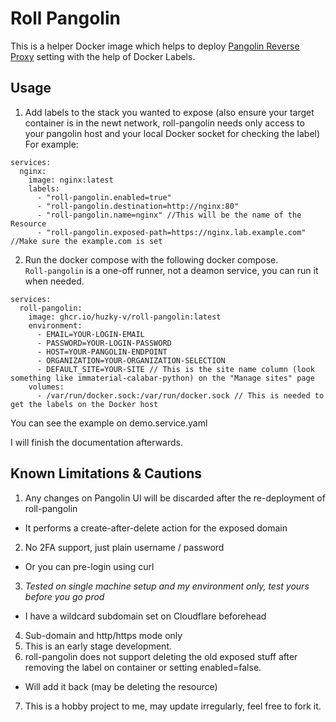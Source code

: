 # Roll Pangolin

This is a helper Docker image which helps to deploy [Pangolin Reverse Proxy](https://github.com/fosrl/pangolin) setting with the help of Docker Labels.  

## Usage
1. Add labels to the stack you wanted to expose (also ensure your target container is in the newt network, roll-pangolin needs only access to your pangolin host and your local Docker socket for checking the label)  
For example: 
```
services:
  nginx:
    image: nginx:latest
    labels:
      - "roll-pangolin.enabled=true"
      - "roll-pangolin.destination=http://nginx:80"
      - "roll-pangolin.name=nginx" //This will be the name of the Resource 
      - "roll-pangolin.exposed-path=https://nginx.lab.example.com" //Make sure the example.com is set 
```

2. Run the docker compose with the following docker compose.  
`Roll-pangolin` is a one-off runner, not a deamon service, you can run it when needed.
```
services:
  roll-pangolin:
    image: ghcr.io/huzky-v/roll-pangolin:latest
    environment:
      - EMAIL=YOUR-LOGIN-EMAIL
      - PASSWORD=YOUR-LOGIN-PASSWORD
      - HOST=YOUR-PANGOLIN-ENDPOINT
      - ORGANIZATION=YOUR-ORGANIZATION-SELECTION 
      - DEFAULT_SITE=YOUR-SITE // This is the site name column (look something like immaterial-calabar-python) on the "Manage sites" page
    volumes:
      - /var/run/docker.sock:/var/run/docker.sock // This is needed to get the labels on the Docker host
```

You can see the example on demo.service.yaml  

I will finish the documentation afterwards.

## Known Limitations & Cautions
1. Any changes on Pangolin UI will be discarded after the re-deployment of roll-pangolin 
  - It performs a create-after-delete action for the exposed domain
2. No 2FA support, just plain username / password
  - Or you can pre-login using curl
3. *Tested on single machine setup and my environment only, test yours before you go prod*
  - I have a wildcard subdomain set on Cloudflare beforehead
4. Sub-domain and http/https mode only
5. This is an early stage development.
6. roll-pangolin does not support deleting the old exposed stuff after removing the label on container or setting enabled=false.
  - Will add it back (may be deleting the resource)
7. This is a hobby project to me, may update irregularly, feel free to fork it.
